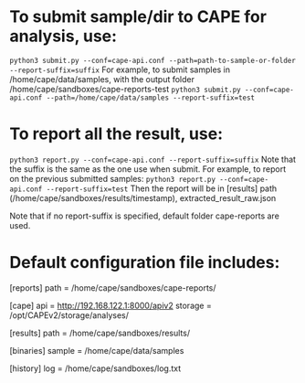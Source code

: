# To submit sample/dir to CAPE for analysis, use: 
`python3 submit.py --conf=cape-api.conf --path=path-to-sample-or-folder --report-suffix=suffix`
For example, to submit samples in /home/cape/data/samples, with the output folder /home/cape/sandboxes/cape-reports-test
`python3 submit.py --conf=cape-api.conf --path=/home/cape/data/samples --report-suffix=test`

# To report all the result, use: 
`python3 report.py --conf=cape-api.conf --report-suffix=suffix`
Note that the suffix is the same as the one use when submit.
For example, to report on the previous submitted samples: 
`python3 report.py --conf=cape-api.conf --report-suffix=test`
Then the report will be in [results] path (/home/cape/sandboxes/results/timestamp), extracted_result_raw.json

Note that if no report-suffix is specified, default folder cape-reports are used. 

# Default configuration file includes:
[reports]
path = /home/cape/sandboxes/cape-reports/

[cape]
api = http://192.168.122.1:8000/apiv2
storage = /opt/CAPEv2/storage/analyses/

[results]
path = /home/cape/sandboxes/results/

[binaries]
sample = /home/cape/data/samples

[history]
log = /home/cape/sandboxes/log.txt